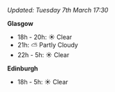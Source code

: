 *Updated: Tuesday 7th March 17:30*

**Glasgow**

* 18h - 20h: :sunny: Clear
* 21h: :partly_sunny: Partly Cloudy
* 22h - 5h: :sunny: Clear

**Edinburgh**

* 18h - 5h: :sunny: Clear
